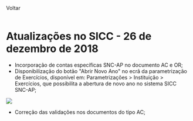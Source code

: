 <div style="width:100%; height:30px"><span onclick="loadMdDoc('atualizacoes', ['btnMenu'],'', null)" class="voltar">Voltar</span></div>


# Atualizações no SICC - 26 de dezembro de 2018

- Incorporação de contas específicas SNC-AP no documento AC e OR;
- Disponibilização do botão "Abrir Novo Ano" no ecrã da parametrização de Exercícios, disponível em: Parametrizações > Instituição > Exercícios,  que possibilita a abertura de novo ano no sistema SICC SNC-AP;

 ![](https://spmssicc.github.io/pages/markdown/atual_sist_26_dez.assets/atual_sist_26_dez-a3473969.png)

- Correção das validações nos documentos do tipo AC;
